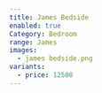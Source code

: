 ```yaml
---
title: James Bedside
enabled: true
Category: Bedroom
range: James
images:
  - james bedside.png
variants:
  - price: 12500
---
```

